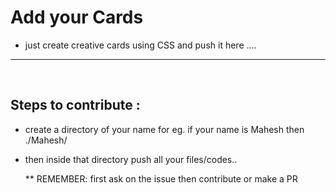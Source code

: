 # Add your Cards 
- just create creative cards using CSS and push it here ....

<hr>
<br>

## Steps to contribute :

- create a directory of your name for eg. if your name is Mahesh then ./Mahesh/
- then inside that directory push all your files/codes..

  ** REMEMBER: first ask on the issue then contribute or make a PR

